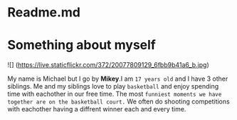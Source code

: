 # Readme.md
<h1>
Something about myself
</h1>

![] (https://live.staticflickr.com/372/20077809129_6fbb9b41a6_b.jpg)

My name is Michael but I go by __Mikey__.I am `17 years old` and I have 3 other siblings. Me and my siblings love to play `basketball` and enjoy spending time with eachother in our free time. The most `funniest moments we have together are on the basketball court.` We often do shooting competitions with eachother having a diffrent winner each and every time.
